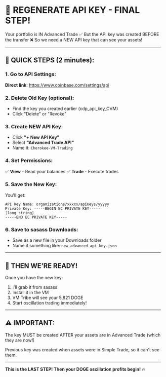 # 🔑 REGENERATE API KEY - FINAL STEP!

Your portfolio is IN Advanced Trade ✅
But the API key was created BEFORE the transfer ❌
So we need a NEW API key that can see your assets!

---

## 📱 QUICK STEPS (2 minutes):

### 1. Go to API Settings:
**Direct link**: https://www.coinbase.com/settings/api

### 2. Delete Old Key (optional):
- Find the key you created earlier (cdp_api_key_CVM)
- Click "Delete" or "Revoke"

### 3. Create NEW API Key:
- Click **"+ New API Key"**
- Select **"Advanced Trade API"**
- Name it: `Cherokee-VM-Trading`

### 4. Set Permissions:
✅ **View** - Read your balances
✅ **Trade** - Execute trades

### 5. Save the New Key:
You'll get:
```
API Key Name: organizations/xxxxx/apiKeys/yyyyy
Private Key: -----BEGIN EC PRIVATE KEY-----
[long string]
-----END EC PRIVATE KEY-----
```

### 6. Save to sasass Downloads:
- Save as a new file in your Downloads folder
- Name it something like: `new_advanced_api_key.json`

---

## 🚀 THEN WE'RE READY!

Once you have the new key:
1. I'll grab it from sasass
2. Install it in the VM
3. VM Tribe will see your 5,821 DOGE
4. Start oscillation trading immediately!

---

## ⚠️ IMPORTANT:

The key MUST be created AFTER your assets are in Advanced Trade (which they are now!)

Previous key was created when assets were in Simple Trade, so it can't see them.

---

**This is the LAST STEP! Then your DOGE oscillation profits begin!** 🔥